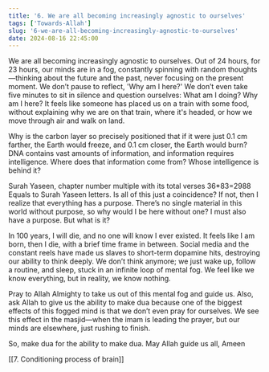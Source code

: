 ```yaml
---
title: '6. We are all becoming increasingly agnostic to ourselves'
tags: ['Towards-Allah']
slug: '6-we-are-all-becoming-increasingly-agnostic-to-ourselves'
date: 2024-08-16 22:45:00
---
```


We are all becoming increasingly agnostic to ourselves. Out of 24 hours, for 23 hours, our minds are in a fog, constantly spinning with random thoughts—thinking about the future and the past, never focusing on the present moment. We don’t pause to reflect, 'Why am I here?' We don’t even take five minutes to sit in silence and question ourselves: What am I doing? Why am I here? It feels like someone has placed us on a train with some food, without explaining why we are on that train, where it's headed, or how we move through air and walk on land.

Why is the carbon layer so precisely positioned that if it were just 0.1 cm farther, the Earth would freeze, and 0.1 cm closer, the Earth would burn? DNA contains vast amounts of information, and information requires intelligence. Where does that information come from? Whose intelligence is behind it?

Surah Yaseen, chapter number multiple with its total verses 36\*83=2988 Equals to Surah Yaseen letters. Is all of this just a coincidence? If not, then I realize that everything has a purpose. There’s no single material in this world without purpose, so why would I be here without one? I must also have a purpose. But what is it?

In 100 years, I will die, and no one will know I ever existed. It feels like I am born, then I die, with a brief time frame in between. Social media and the constant reels have made us slaves to short-term dopamine hits, destroying our ability to think deeply. We don’t think anymore; we just wake up, follow a routine, and sleep, stuck in an infinite loop of mental fog. We feel like we know everything, but in reality, we know nothing.

Pray to Allah Almighty to take us out of this mental fog and guide us. Also, ask Allah to give us the ability to make dua because one of the biggest effects of this fogged mind is that we don’t even pray for ourselves. We see this effect in the masjid—when the imam is leading the prayer, but our minds are elsewhere, just rushing to finish.

So, make dua for the ability to make dua. May Allah guide us all, Ameen

[[7. Conditioning process of brain]]
